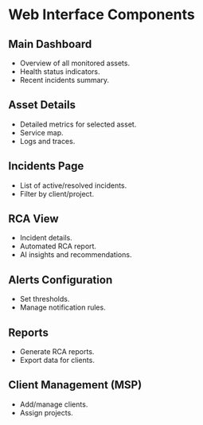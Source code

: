 # Web Interface Components

## Main Dashboard
- Overview of all monitored assets.
- Health status indicators.
- Recent incidents summary.

## Asset Details
- Detailed metrics for selected asset.
- Service map.
- Logs and traces.

## Incidents Page
- List of active/resolved incidents.
- Filter by client/project.

## RCA View
- Incident details.
- Automated RCA report.
- AI insights and recommendations.

## Alerts Configuration
- Set thresholds.
- Manage notification rules.

## Reports
- Generate RCA reports.
- Export data for clients.

## Client Management (MSP)
- Add/manage clients.
- Assign projects.